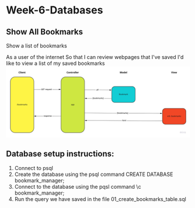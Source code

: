 # Week-6-Databases

## Show All Bookmarks
Show a list of bookmarks

As a user of the internet
So that I can review webpages that I've saved
I'd like to view a list of my saved bookmarks
![Diagram](./images/all_bookmarks_diagram.jpg "Domain model")

## Database setup instructions:
  1. Connect to psql
  2. Create the database using the psql command CREATE DATABASE bookmark_manager;
  3. Connect to the database using the pqsl command \c bookmark_manager;
  4. Run the query we have saved in the file 01_create_bookmarks_table.sql
